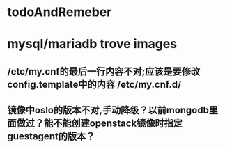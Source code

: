 # todoAndRemeber

# mysql/mariadb trove images
## /etc/my.cnf的最后一行内容不对;应该是要修改config.template中的内容 /etc/my.cnf.d/
## 镜像中oslo的版本不对,手动降级？以前mongodb里面做过？能不能创建openstack镜像时指定guestagent的版本？
